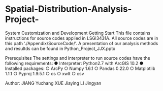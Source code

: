 # Spatial-Distribution-Analysis-Project-
System Customization and Development
Getting Start
This file contains instructions for source codes applied in LSGI3431A. All source codes are in this path ‘./Appendix/SourceCode/’.
A presentation of our analysis methods and resultds can be found in Python_Project_JJX.pptx

Prerequisites
The settings and interpreter to run source codes have the following requirements:
●	Interpreter: Python2.7 with ArcGIS 10.2
●	Installed packages:
○	ArcPy
○	Numpy 1.6.1
○	Pandas 0.22.0
○	Matplotlib 1.1.1
○	Pyproj 1.9.5.1
○	os
○	xwlt
○	csv

Author:
JIANG Yuchang
XUE Jiaying
LI Jingyan

